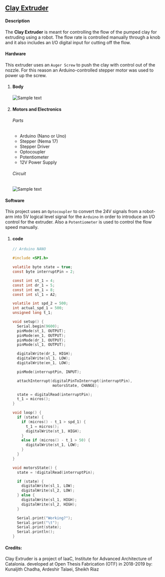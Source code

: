 ## [Clay Extruder](https://github.com/ArdooTala/Clay-Extruder.git)

#### Description
The **Clay Extruder** is meant for controlling the flow of the pumped clay for extruding using a robot.
The flow rate is controlled manually through a knob and it also includes an I/O digital input for cutting off the flow.

#### Hardware
This extruder uses an `Auger Screw` to push the clay with control out of the nozzle. For this reason an Arduino-controlled stepper motor was used to power up the screw.
  1. #### Body
     ![Sample text](./Doc/Exploded3D.png)
  2. #### Motors and Electronics
     ###### Parts
        - Arduino (Nano or Uno)
        - Stepper (Nema 17)
        - Stepper Driver
        - Optocoupler
        - Potentiometer
        - 12V Power Supply
     ###### Circuit
        ![Sample text](./Doc/Schematic.png)

#### Software
This project uses an `Optocoupler` to convert the 24V signals from a robot-arm into 5V logical level signal for the `Arduino` in order to introduce an I/O control for the extruder. Also a `Potentiometer` is used to control the flow speed manually.
  1. #### code

      ```C
      // Arduino NANO

      #include <SPI.h>

      volatile byte state = true;
      const byte interruptPin = 2;

      const int st_1 = 4;
      const int dr_1 = 5;
      const int en_1 = 8;
      const int sl_1 = A2;

      volatile int spd_2 = 500;
      int actual_spd_1 = 500;
      unsigned long t_1;

      void setup() {
        Serial.begin(9600);
        pinMode(st_1, OUTPUT);
        pinMode(en_1, OUTPUT);
        pinMode(dr_1, OUTPUT);
        pinMode(sl_1, OUTPUT);

        digitalWrite(dr_1, HIGH);
        digitalWrite(sl_1, LOW);
        digitalWrite(en_1, LOW);

        pinMode(interruptPin, INPUT);

        attachInterrupt(digitalPinToInterrupt(interruptPin),
                        motorsState, CHANGE);

        state = digitalRead(interruptPin);
        t_1 = micros();
      }

      void loop() {
        if (state) {
          if (micros() - t_1 > spd_1) {
            t_1 = micros();
            digitalWrite(st_1, HIGH);
          }
          else if (micros() - t_1 > 50) {
            digitalWrite(st_1, LOW);
          }    
        }
      }

      void motorsState() {
        state = !digitalRead(interruptPin);

        if (state) {
          digitalWrite(sl_1, LOW);
          digitalWrite(sl_2, LOW);
        } else {
          digitalWrite(sl_1, HIGH);
          digitalWrite(sl_2, HIGH);
        }

        Serial.print("Working?");
        Serial.print("\t");
        Serial.print(state);
        Serial.println();
      }
      ```
#### Credits:
Clay Extruder is a project of IaaC, Institute for Advanced Architecture of Catalonia. developed at Open Thesis Fabrication (OTF) in 2018-2019 by:
Kunaljith Chadha, Ardeshir Talaei, Sheikh Riaz
